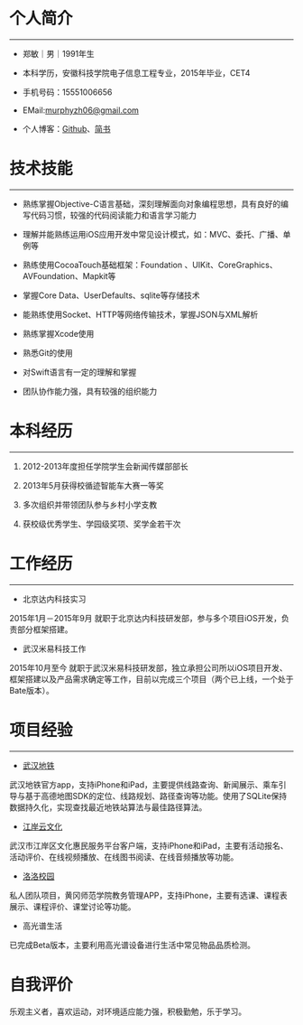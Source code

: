 # 个人简介

------

* 郑敏｜男｜1991年生

* 本科学历，安徽科技学院电子信息工程专业，2015年毕业，CET4

* 手机号码：15551006656

* EMail:murphyzh06@gmail.com

* 个人博客：[Github](https://github.com/Fusugz)、[简书](http://www.jianshu.com/u/5d6941ea3713)



# 技术技能

------

*   熟练掌握Objective-C语言基础，深刻理解面向对象编程思想，具有良好的编写代码习惯，较强的代码阅读能力和语言学习能力

*   理解并能熟练运用iOS应用开发中常见设计模式，如：MVC、委托、广播、单例等

*   熟练使用CocoaTouch基础框架：Foundation 、UIKit、CoreGraphics、AVFoundation、Mapkit等

* 掌握Core Data、UserDefaults、sqlite等存储技术

* 能熟练使用Socket、HTTP等网络传输技术，掌握JSON与XML解析

* 熟练掌握Xcode使用

* 熟悉Git的使用

* 对Swift语言有一定的理解和掌握

* 团队协作能力强，具有较强的组织能力



# 本科经历

------

1. 2012-2013年度担任学院学生会新闻传媒部部长

1. 2013年5月获得校循迹智能车大赛一等奖

1. 多次组织并带领团队参与乡村小学支教

1. 获校级优秀学生、学园级奖项、奖学金若干次



# 工作经历

------

* 北京达内科技实习

2015年1月－2015年9月 就职于北京达内科技研发部，参与多个项目iOS开发，负责部分框架搭建。

* 武汉米易科技工作

2015年10月至今 就职于武汉米易科技研发部，独立承担公司所以iOS项目开发、框架搭建以及产品需求确定等工作，目前以完成三个项目（两个已上线，一个处于Bate版本）。



# 项目经验

------

* [武汉地铁](https://itunes.apple.com/us/app/id1086530506)

武汉地铁官方app，支持iPhone和iPad，主要提供线路查询、新闻展示、乘车引导与基于高德地图SDK的定位、线路规划、路径查询等功能。使用了SQLite保持数据持久化，实现查找最近地铁站算法与最佳路径算法。

* [江岸云文化](https://itunes.apple.com/us/app/id1142864250)

武汉市江岸区文化惠民服务平台客户端，支持iPhone和iPad，主要有活动报名、活动评价、在线视频播放、在线图书阅读、在线音频播放等功能。

* [洛洛校园](https://itunes.apple.com/us/app/id1227164564)

私人团队项目，黄冈师范学院教务管理APP，支持iPhone，主要有选课、课程表展示、课程评价、课堂讨论等功能。

* 高光谱生活 

已完成Beta版本，主要利用高光谱设备进行生活中常见物品品质检测。

# 自我评价

乐观主义者，喜欢运动，对环境适应能力强，积极勤勉，乐于学习。




